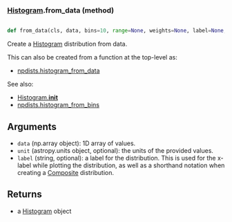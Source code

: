 ### [Histogram](Histogram.md).from_data (method)


```py

def from_data(cls, data, bins=10, range=None, weights=None, label=None, unit=None)

```



Create a [Histogram](Histogram.md) distribution from data.

This can also be created from a function at the top-level as:

* [npdists.histogram_from_data](npdists.histogram_from_data.md)

See also:

* [Histogram.__init__](Histogram.__init__.md)
* [npdists.histogram_from_bins](npdists.histogram_from_bins.md)

Arguments
--------------
* `data` (np.array object): 1D array of values.
* `unit` (astropy.units object, optional): the units of the provided values.
* `label` (string, optional): a label for the distribution.  This is used
    for the x-label while plotting the distribution, as well as a shorthand
    notation when creating a [Composite](Composite.md) distribution.

Returns
--------
* a [Histogram](Histogram.md) object

